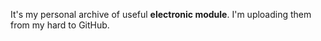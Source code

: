 It's my personal archive of useful **electronic module**. I'm uploading them from my hard to GitHub. 


